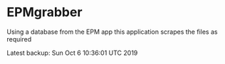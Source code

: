 # EPMgrabber
Using a database from the EPM app this application scrapes the files as required


Latest backup: Sun Oct 6 10:36:01 UTC 2019
